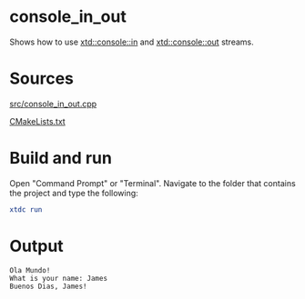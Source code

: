 # console_in_out

Shows how to use [xtd::console::in](../../../../src/xtd.core/include/xtd/console.h) and [xtd::console::out](../../../../src/xtd.core/include/xtd/console.h) streams.

# Sources

[src/console_in_out.cpp](src/console_in_out.cpp)

[CMakeLists.txt](CMakeLists.txt)

# Build and run

Open "Command Prompt" or "Terminal". Navigate to the folder that contains the project and type the following:

```cmake
xtdc run
```

# Output

```
Ola Mundo!
What is your name: James
Buenos Dias, James!
```
